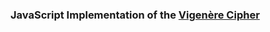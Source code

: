 ### JavaScript Implementation of the [Vigenère Cipher](http://en.wikipedia.org/wiki/Vigen%C3%A8re_cipher)